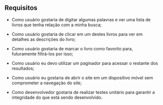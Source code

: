 ## Requisitos

- Como usuário gostaria de digitar algumas palavras e ver uma lista de livros que tenha
  relação com a minha busca;

- Como usuário gostaria de clicar em um destes livros para ver em detalhes as descrições
  do livro;

- Como usuário gostaria de marcar o livro como favorito para, futuramente filtrá-los por
  isso;

- Como usuário eu devo utilizar um paginador para acessar o restante dos resultados;

- Como usuário eu gostaria de abrir o site em um dispositivo móvel sem comprometer a
  navegação do site;

- Como desenvolvedor gostaria de realizar testes unitário para garantir a integridade do
  que está sendo desenvolvido.
